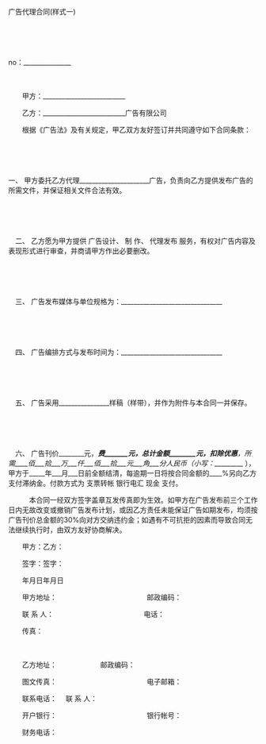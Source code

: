 



广告代理合同(样式一)



 

　　

　　


 no：_______________
 
　　



　　甲方：__________________________

　　乙方：__________________________广告有限公司　　

　　根据《广告法》及有关规定，甲乙双方友好签订并共同遵守如下合同条款：

　　

　　

一、
甲方委托乙方代理______________________广告，负责向乙方提供发布广告的所需文件，并保证相关文件合法有效。

　　

　　

　二、
乙方愿为甲方提供 广告设计、 制 作、 代理发布 服务，有权对广告内容及表现形式进行审查，并商请甲方作出必要删改。

　　

　　

　三、
广告发布媒体与单位规格为：________________________________

　　

　　

　四、
广告编排方式与发布时间为：________________________________

　　

　　

　五、
广告采用________________样稿（样带），并作为附件与本合同一并保存。

　　

　　

　六、
广告刊价________元，_______费_______元，总计金额________元，扣除优惠______，所需____佰___拾___万___仟___佰___拾___元___角___分人民币（小写：__________ ），甲方于_____年___月___日前全额结清，每逾期一日将按合同金额的____%另向乙方支付滞纳金。付款方式为 支票转帐 银行电汇 现金 支付。

　　　本合同一经双方签字盖章互发传真即为生效。如甲方在广告发布前三个工作日内无故改变或撤销广告发布计划，或因乙方责任未能保证广告如期发布，均须按广告刊价总金额的30%向对方交纳违约金；如遇有不可抗拒的因素而导致合同无法继续执行时，由双方友好协商解决。　　　　

　　甲方：乙方：　　

　　签字：签字：　　

　　年月日年月日　　

　　甲方地址：　　　　　　　　　　　　　邮政编码：

　　联 系 人：　　　　　　　　　　　　　电话：　　　　　 

　　传真：

　　

　　乙方地址：　　　　　　 邮政编码：

　　图文传真：　　　　　　　　　　　　　电子邮箱：　　

　　联系电话： 　联 系 人：　　

　　开户银行：　　　　　　　　　　　　　银行帐号：　　　 

　　财务电话：

　　